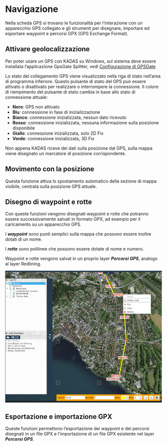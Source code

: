 # Navigazione

Nella scheda GPS si trovano le funzionalità  per l’interazione con un apparecchio GPS collegato e gli strumenti per disegnare, importare ed esportare waypoint e percorsi GPX (GPS Exchange Format).


## <a name="sec0"></a>Attivare geolocalizzazione

Per poter usare un GPS con KADAS su Windows, sul sistema deve essere installata l’applicazione GpsGate Splitter, vedi [Configurazione di GPSGate](gpsgate/gpsgate.md)

Lo stato del collegamento GPS viene visualizzato nella riga di stato nell’area di programma inferiore. Questo pulsante di stato del GPS può essere attivato o disattivato per realizzare o interrompere la connessione. Il colore di riempimento del pulsante di stato cambia in base allo stato di connessione attuale:

+ **Nero**: GPS non attivato
+ **Blu**: connessione in fase di inizializzazione
+ **Bianco**: connessione inizializzata, nessun dato ricevuto
+ **Rosso**: connessione inizializzata, nessuna informazione sulla posizione disponibile
+ **Giallo**: connessione inizializzata, solo 2D Fix
+ **Verde**: connessione inizializzata, 3D Fix

Non appena KADAS riceve dei dati sulla posizione dal GPS, sulla mappa viene disegnato un marcatore di posizione corrispondente.


## <a name="sec1"></a>Movimento con la posizione

Questa funzione attiva lo spostamento automatico della sezione di mappa visibile, centrata sulla posizione GPS attuale.


## <a name="sec2"></a>Disegno di waypoint e rotte

Con queste funzioni vengono disegnati waypoint e rotte che potranno essere successivamente salvati in formato GPX, ad esempio per il caricamento su un apparecchio GPS.

I **_waypoint_** sono punti semplici sulla mappa che possono essere inoltre dotati di un nome.

I **_rotte_** sono polilinee che possono essere dotate di nome e numero.

Waypoint e rotte vengono salvat in un proprio layer **_Percorsi GPS_**, analogo al layer Redlining.

<img src="../media/image9.png" />

## <a name="sec3"></a>Esportazione e importazione GPX

Queste funzioni permettono l’esportazione dei waypoint e dei percorsi disegnati in un file GPX e l’importazione di un file GPX esistente nel layer **_Percorsi GPS_**.


